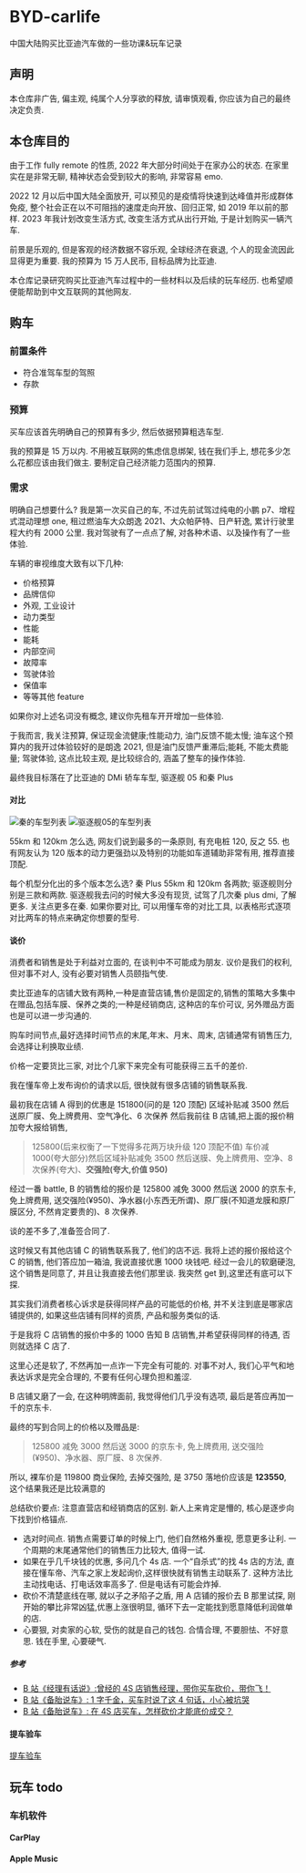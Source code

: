 # BYD-carlife

中国大陆购买比亚迪汽车做的一些功课&玩车记录

## 声明

本仓库非广告, 偏主观, 纯属个人分享欲的释放, 请审慎观看, 你应该为自己的最终决定负责.

## 本仓库目的

由于工作 fully remote 的性质, 2022 年大部分时间处于在家办公的状态. 在家里实在是非常无聊, 精神状态会受到较大的影响, 非常容易 emo.

2022 12 月以后中国大陆全面放开, 可以预见的是疫情将快速到达峰值并形成群体免疫, 整个社会正在以不可阻挡的速度走向开放、回归正常, 如 2019 年以前的那样. 2023 年我计划改变生活方式, 改变生活方式从出行开始, 于是计划购买一辆汽车.

前景是乐观的, 但是客观的经济数据不容乐观, 全球经济在衰退, 个人的现金流因此显得更为重要. 我的预算为 15 万人民币, 目标品牌为比亚迪.

本仓库记录研究购买比亚迪汽车过程中的一些材料以及后续的玩车经历. 也希望顺便能帮助到中文互联网的其他网友.

## 购车

### 前置条件

- 符合准驾车型的驾照
- 存款

### 预算

买车应该首先明确自己的预算有多少, 然后依据预算粗选车型.

我的预算是 15 万以内. 不用被互联网的焦虑信息绑架, 钱在我们手上, 想花多少怎么花都应该由我们做主. 要制定自己经济能力范围内的预算.

### 需求

明确自己想要什么? 我是第一次买自己的车, 不过先前试驾过纯电的小鹏 p7、增程式混动理想 one, 租过燃油车大众朗逸 2021、大众帕萨特、日产轩逸, 累计行驶里程大约有 2000 公里. 我对驾驶有了一点点了解, 对各种术语、以及操作有了一些体验.

车辆的审视维度大致有以下几种:

- 价格预算
- 品牌信仰
- 外观, 工业设计
- 动力类型
- 性能
- 能耗
- 内部空间
- 故障率
- 驾驶体验
- 保值率
- 等等其他 feature

如果你对上述名词没有概念, 建议你先租车开开增加一些体验.

于我而言, 我关注预算, 保证现金流健康;性能动力, 油门反馈不能太慢; 油车这个预算内的我开过体验较好的是朗逸 2021, 但是油门反馈严重滞后;能耗, 不能太费能量; 驾驶体验, 这点比较主观, 是比较综合的, 涵盖了整车的操作体验.

最终我目标落在了比亚迪的 DMi 轿车车型, 驱逐舰 05 和秦 Plus

#### 对比

![秦的车型列表](./images/qin-list.jpg)
![驱逐舰05的车型列表](./images/qzj-list.jpg)

55km 和 120km 怎么选, 网友们说到最多的一条原则, 有充电桩 120, 反之 55. 也有网友认为 120 版本的动力更强劲以及特别的功能如车道辅助非常有用, 推荐直接顶配.

每个机型分化出的多个版本怎么选? 秦 Plus 55km 和 120km 各两款; 驱逐舰则分别是三款和两款.
驱逐舰我去问的时候大多没有现货, 试驾了几次秦 plus dmi, 了解更多. 关注点更多在秦. 如果你要对比, 可以用懂车帝的对比工具, 以表格形式逐项对比两车的特点来确定你想要的型号.

#### 谈价

消费者和销售是处于利益对立面的, 在谈判中不可能成为朋友. 议价是我们的权利, 但对事不对人, 没有必要对销售人员颐指气使.

卖比亚迪车的店铺大致有两种,一种是直营店铺,售价是固定的,销售的策略大多集中在赠品,包括车膜、保养之类的;一种是经销商店, 这种店的车价可议, 另外赠品方面也是可以进一步沟通的.

购车时间节点,最好选择时间节点的末尾,年末、月末、周末, 店铺通常有销售压力, 会选择让利换取业绩.

价格一定要货比三家, 对比个几家下来完全有可能获得三五千的差价.

我在懂车帝上发布询价的请求以后, 很快就有很多店铺的销售联系我.

最初我在店铺 A 得到的优惠是 151800(问的是 120 顶配) 区域补贴减 3500 然后送原厂膜、免上牌费用、空气净化、6 次保养
然后我前往 B 店铺,把上面的报价稍加夸大报给销售,

> 125800(后来权衡了一下觉得多花两万块升级 120 顶配不值) 车价减 1000(夸大部分)然后区域补贴减免 3500 然后送膜、免上牌费用、空净、8 次保养(夸大)、**交强险(夸大,价值 950)**

经过一番 battle, B 的销售给的报价是 125800 减免 3000 然后送 2000 的京东卡, 免上牌费用, 送交强险(¥950)、净水器(小东西无所谓)、原厂膜(不知道龙膜和原厂膜区分, 不然肯定要贵的)、8 次保养.

谈的差不多了,准备签合同了.

这时候又有其他店铺 C 的销售联系我了, 他们的店不远. 我将上述的报价报给这个 C 的销售, 他们答应加一箱油, 我说直接优惠 1000 块钱吧. 经过一会儿的软磨硬泡, 这个销售是同意了, 并且让我直接去他们那里谈. 我突然 get 到,这里还有底可以下探.

其实我们消费者核心诉求是获得同样产品的可能低的价格, 并不关注到底是哪家店铺提供的, 如果这些店铺有同样的资质, 产品和服务类似的话.

于是我将 C 店销售的报价中多的 1000 告知 B 店销售,并希望获得同样的待遇, 否则就选择 C 店了.

这里心还是软了, 不然再加一点诈一下完全有可能的. 对事不对人, 我们心平气和地表达诉求是完全合理的, 不要有任何心理负担和羞涩.

B 店铺又磨了一会, 在这种明牌面前, 我觉得他们几乎没有选项, 最后是答应再加一千的京东卡.

最终的写到合同上的价格以及赠品是:

> 125800 减免 3000 然后送 3000 的京东卡, 免上牌费用, 送交强险(¥950)、净水器、原厂膜、8 次保养.

所以, 裸车价是 119800
商业保险, 去掉交强险, 是 3750
落地价应该是 **123550**, 这个结果我还是比较满意的

总结砍价要点:
注意直营店和经销商店的区别. 新人上来肯定是懵的, 核心是逐步向下找到价格锚点.

- 选对时间点. 销售点需要订单的时候上门, 他们自然格外重视, 愿意更多让利. 一个周期的末尾通常他们的销售压力比较大, 值得一试.
- 如果在乎几千块钱的优惠, 多问几个 4s 店. 一个“自杀式”的找 4s 店的方法, 直接在懂车帝、汽车之家上发起询价,这样很快就有销售主动联系了. 这种方法比主动找电话、打电话效率高多了. 但是电话有可能会炸掉.
- 砍价不清楚底线在哪, 就以子之矛陷子之盾, 用 A 店铺的报价去 B 那里试探, 刚开始的攀比非常凶猛,优惠上涨很明显, 循环下去一定能找到愿意降低利润做单的店.
- 心要狠, 对卖家的心软, 受伤的就是自己的钱包. 合情合理, 不要胆怯、不好意思. 钱在手里, 心要硬气.

##### 参考

- [B 站《经理有话说》:曾经的 4S 店销售经理，带你买车砍价，带你飞！](https://www.bilibili.com/video/BV1ei4y1M7Yk)
- [B 站《备胎说车》: 1 字千金，买车时说了这 4 句话，小心被坑哭](https://www.bilibili.com/video/BV1ob4y1B7vZ)
- [B 站《备胎说车》: 在 4S 店买车，怎样砍价才能底价成交？](https://www.bilibili.com/video/BV1fA411j7rB)

#### 提车验车

[提车验车](./withdraw-my-car.md)

## 玩车 todo

### 车机软件

#### CarPlay

#### Apple Music

